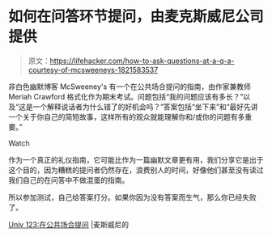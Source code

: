 # 如何在问答环节提问，由麦克斯威尼公司提供

> 原文：<https://lifehacker.com/how-to-ask-questions-at-a-q-a-courtesy-of-mcsweeneys-1821583537>

非白色幽默博客 McSweeney's 有一个在公共场合提问的指南，由作家兼教师 Meriah Crawford 格式化作为期末考试。问题包括“我的问题应该有多长？”以及“这是一个解释说话者为什么错了的好机会吗？”答案包括“坐下来”和“最好先讲一个关于你自己的简短故事，这样所有的观众就能理解你和/或你的问题有多重要。”

Watch

作为一个真正的礼仪指南，它可能比作为一篇幽默文章更有用，我们分享它是出于这个目的，因为糟糕的提问者仍然存在，浪费别人的时间，好像他们甚至没有读过我们自己的在问答中不做混蛋的指南。

所以参加测试，自己给答案打分。如果你因为没有答案而生气，那么你已经失败了。

[Univ 123:在公共场合提问](https://www.mcsweeneys.net/articles/univ-123-asking-questions-at-public-events) |麦斯威尼的
